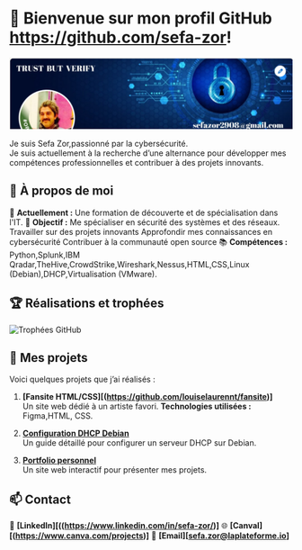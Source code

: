 
# 👋 Bienvenue sur mon profil GitHub https://github.com/sefa-zor!

![Header](./pmp.png)



Je suis Sefa Zor,passionné par la cybersécurité.  
Je suis actuellement à la recherche d’une alternance pour développer mes compétences professionnelles et contribuer à des projets innovants.


## 🌟 À propos de moi
🔭 **Actuellement :** Une formation de découverte et de spécialisation dans l'IT.
🎯 **Objectif :** Me spécialiser en sécurité des systèmes et des réseaux.
                  Travailler sur des projets innovants
                  Approfondir mes connaissances en cybersécurité
                  Contribuer à la communauté open source
📚 **Compétences :** Python,Splunk,IBM Qradar,TheHive,CrowdStrike,Wireshark,Nessus,HTML,CSS,Linux (Debian),DHCP,Virtualisation (VMware).


## 🏆 Réalisations et trophées
![Trophées GitHub](https://github-profile-trophy.vercel.app/?username=TON_NOM_UTILISATEUR&theme=gruvbox&column=4)


## 🚀 Mes projets
Voici quelques projets que j’ai réalisés :

1. **[Fansite HTML/CSS][(https://github.com/louiselaurennt/fansite)]**  
   Un site web dédié à un artiste favori. **Technologies utilisées :** Figma,HTML, CSS.
   
2. **[Configuration DHCP Debian](https://github.com/username/dhcp-setup)**  
   Un guide détaillé pour configurer un serveur DHCP sur Debian.

3. **[Portfolio personnel](https://github.com/sefazor/portfolio)**  
   Un site web interactif pour présenter mes projets.


## 📫 Contact
💼 **[LinkedIn][((https://www.linkedin.com/in/sefa-zor/)]**
🌐 **[Canval][(https://www.canva.com/projects)]**
📧 **[Email][sefa.zor@laplateforme.io]**


